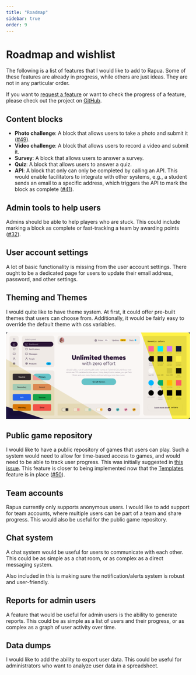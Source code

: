 ```yaml
---
title: "Roadmap"
sidebar: true
order: 9
---
```


# Roadmap and wishlist

The following is a list of features that I would like to add to Rapua. Some of these features are already in progress, while others are just ideas. They are not in any particular order.

If you want to [request a feature](https://github.com/nathanhollows/Rapua/issues/new?assignees=&labels=&projects=&template=feature_request.md) or want to check the progress of a feature, please check out the project on [GitHub](https://github.com/nathanhollows/Rapua/issues).

## Content blocks

- **Photo challenge**: A block that allows users to take a photo and submit it ([#49](https://github.com/nathanhollows/Rapua/issues/49)).
- **Video challenge**: A block that allows users to record a video and submit it.
- **Survey**: A block that allows users to answer a survey.
- **Quiz**: A block that allows users to answer a quiz.
- **API**: A block that only can only be completed by calling an API. This would enable facilitators to integrate with other systems, e.g., a student sends an email to a specific address, which triggers the API to mark the block as complete ([#41](https://github.com/nathanhollows/Rapua/issues/41)).

## Admin tools to help users

Admins should be able to help players who are stuck. This could include marking a block as complete or fast-tracking a team by awarding points ([#32](https://github.com/nathanhollows/Rapua/issues/32)).

## User account settings

A lot of basic functionality is missing from the user account settings. There ought to be a dedicated page for users to update their email address, password, and other settings.

## Theming and Themes

I would quite like to have theme system. At first, it could offer pre-built themes that users can choose from. Additionally, it would be fairly easy to override the default theme with css variables.

![Theme demonstration from [DaisyUI](https://daisyui.com/)](/static/images/docs/developer/themes.png)

## Public game repository

I would like to have a public repository of games that users can play. Such a system would need to allow for time-based access to games, and would need to be able to track user progress. This was initially suggested in [this issue](https://github.com/nathanhollows/Rapua/issues/11). This feature is closer to being implemented now that the [Templates](/docs/user/templates) feature is in place ([#50](https://github.com/nathanhollows/Rapua/issues/50)).
## Team accounts

Rapua currently only supports anonymous users. I would like to add support for team accounts, where multiple users can be part of a team and share progress. This would also be useful for the public game repository.

## Chat system

A chat system would be useful for users to communicate with each other. This could be as simple as a chat room, or as complex as a direct messaging system.

Also included in this is making sure the notification/alerts system is robust and user-friendly.

## Reports for admin users

A feature that would be useful for admin users is the ability to generate reports. This could be as simple as a list of users and their progress, or as complex as a graph of user activity over time.

## Data dumps

I would like to add the ability to export user data. This could be useful for administrators who want to analyze user data in a spreadsheet.
